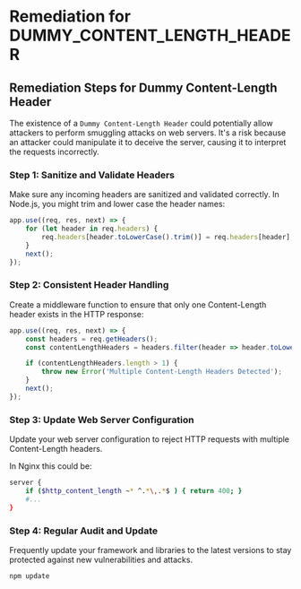 # Remediation for DUMMY_CONTENT_LENGTH_HEADER

## Remediation Steps for Dummy Content-Length Header

The existence of a `Dummy Content-Length Header` could potentially allow attackers to perform smuggling attacks on web servers. It's a risk because an attacker could manipulate it to deceive the server, causing it to interpret the requests incorrectly.

### Step 1: Sanitize and Validate Headers
Make sure any incoming headers are sanitized and validated correctly. In Node.js, you might trim and lower case the header names:

```javascript
app.use((req, res, next) => {
    for (let header in req.headers) {
        req.headers[header.toLowerCase().trim()] = req.headers[header];
    }
    next();
});
```

### Step 2: Consistent Header Handling
Create a middleware function to ensure that only one Content-Length header exists in the HTTP response:

```javascript
app.use((req, res, next) => {
    const headers = req.getHeaders();
    const contentLengthHeaders = headers.filter(header => header.toLowerCase().trim() === 'content-length');

    if (contentLengthHeaders.length > 1) {
        throw new Error('Multiple Content-Length Headers Detected');
    }
    next();
});
```

### Step 3: Update Web Server Configuration
Update your web server configuration to reject HTTP requests with multiple Content-Length headers.

In Nginx this could be:

```bash
server {
    if ($http_content_length ~* ^.*\,.*$ ) { return 400; }
    #...
}
```

### Step 4: Regular Audit and Update
Frequently update your framework and libraries to the latest versions to stay protected against new vulnerabilities and attacks. 

```bash
npm update
```